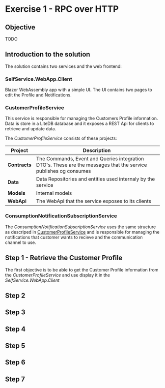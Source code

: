 
# Exercise 1 - RPC over HTTP

## Objective

TODO

## Introduction to the solution

The solution contains two services and the web frontend:

### SelfService.WebApp.Client
Blazor WebAssembly app with a simple UI. The UI contains two pages to edit the Profile and Notifications.

### CustomerProfileService

This service is responsible for managing the Customers Profile information. Data is store in a LiteDB database and it exposes a REST Api for clients to retrieve and update data.

The _CustomerProfileService_ consists of these projects:

| Project  | Description  |
|---|---|
| **Contracts** | The Commands, Event and Queries integration DTO's. These are the messages that the service publishes og consumes |
| **Data** | Data Repositories and entities used internaly by the service  |
| **Models** | Internal models |
| **WebApi** | The WebApi that the service exposes to its clients  |

### ConsumptionNotificationSubscriptionService

The _ConsumptionNotificationSubscriptionService_ uses the same structure as descriped in [CustomerProfileService](#CustomerProfileService) and is responsible for managing the notifications that customer wants to recieve and the communication channel to use.



## Step 1 - Retrieve the Customer Profile
The first objective is to be able to get the Customer Profile information from the  _CustomerProfileService_ and use display it in the _SelfService.WebApp.Client_

## Step 2
## Step 3
## Step 4
## Step 5
## Step 6
## Step 7